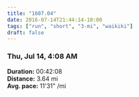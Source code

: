 ```yaml
---
title: "1607.04"
date: 2016-07-14T21:44:14-10:00
tags: ["run", "short", "3-mi", "waikiki"]
draft: false
---
```


### Thu, Jul 14, 4:08 AM

**Duration:** 00:42:08  
**Distance:** 3.64 mi  
**Avg. pace:** 11'31" /mi
